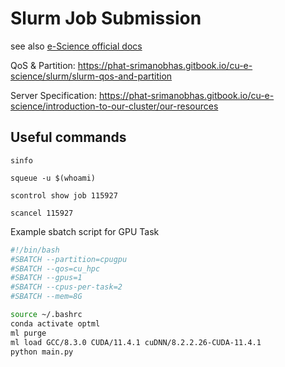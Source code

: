 # Slurm Job Submission

see also [e-Science official docs](https://phat-srimanobhas.gitbook.io/cu-e-science/)

QoS & Partition: https://phat-srimanobhas.gitbook.io/cu-e-science/slurm/slurm-qos-and-partition

Server Specification: https://phat-srimanobhas.gitbook.io/cu-e-science/introduction-to-our-cluster/our-resources

## Useful commands

```
sinfo
```

```
squeue -u $(whoami)
```

```
scontrol show job 115927
```

```
scancel 115927
```

Example sbatch script for GPU Task

```bash
#!/bin/bash
#SBATCH --partition=cpugpu
#SBATCH --qos=cu_hpc
#SBATCH --gpus=1
#SBATCH --cpus-per-task=2
#SBATCH --mem=8G

source ~/.bashrc
conda activate optml
ml purge
ml load GCC/8.3.0 CUDA/11.4.1 cuDNN/8.2.2.26-CUDA-11.4.1
python main.py
```
